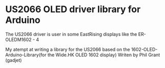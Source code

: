 US2066 OLED driver library for Arduino
=========================
The US2066 driver is user in some EastRising displays like the ER-OLEDM1602 - 4

My atempt at writing a library for the US2066 based on the 1602-OLED-Arduino-Library(for the Wide.HK OLED 1602 display) Writen by Phil Grant (gadjet)
